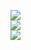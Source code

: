 <img src="https://img.shields.io/badge/-YNG3-grey"></h1>
<br>
<img src="https://img.shields.io/badge/-welcome%20to%20the%20realm%20of%20mystery%20and%20wonder-brightgreen">
<br>
<a href="qwn3.github.io"><img src="https://img.shields.io/badge/QUINN-Quantum%20Intelligence-purple"></a>
